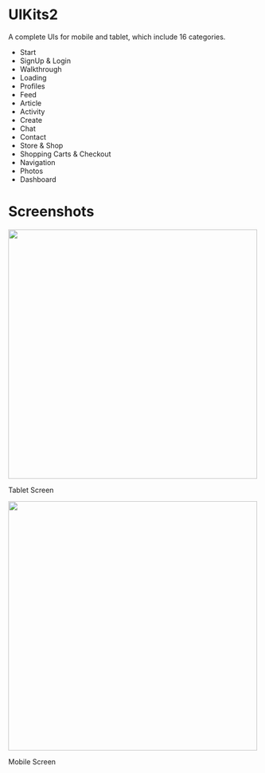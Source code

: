 # UIKits2 

A complete UIs for mobile and tablet, which include 16 categories.

 * Start
 * SignUp & Login
 * Walkthrough
 * Loading
 * Profiles
 * Feed
 * Article
 * Activity
 * Create
 * Chat
 * Contact
 * Store & Shop
 * Shopping Carts & Checkout
 * Navigation
 * Photos
 * Dashboard

# Screenshots

<img src="https://raw.githubusercontent.com/anoochit/uikits/master/screenshot/screenshot01.png" width="500">

Tablet Screen

<img src="https://raw.githubusercontent.com/anoochit/uikits/master/screenshot/screenshot02.png" width="500">

Mobile Screen
